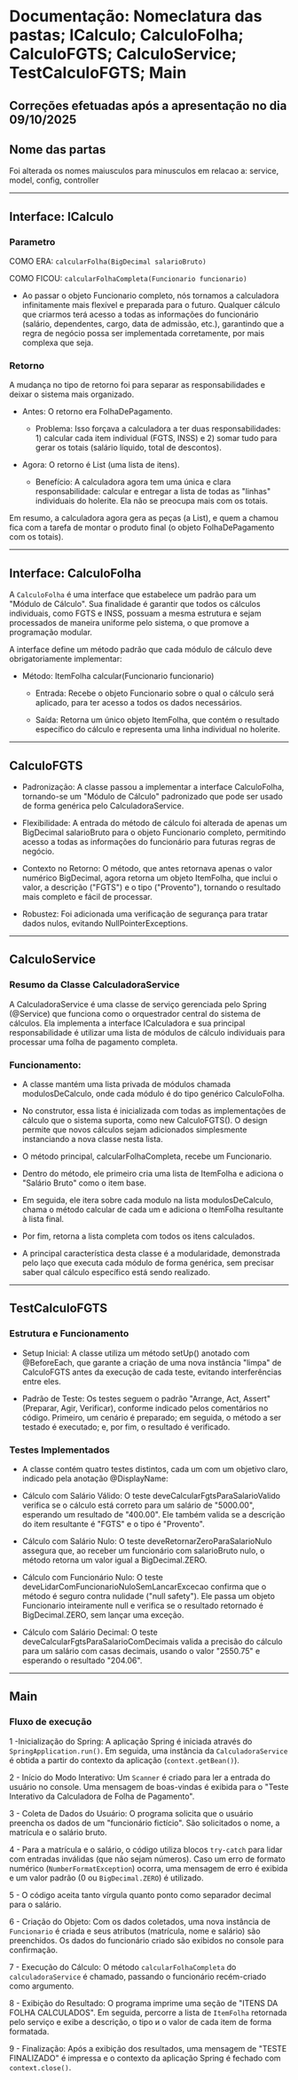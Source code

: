 # Documentação: Nomeclatura das pastas; ICalculo; CalculoFolha; CalculoFGTS; CalculoService; TestCalculoFGTS; Main
Correções efetuadas após a apresentação no dia 09/10/2025
---
## Nome das partas
Foi alterada os nomes maiusculos para minusculos em relacao a: service, model, config, controller

---

## Interface: ICalculo
### Parametro
COMO ERA: `calcularFolha(BigDecimal salarioBruto)`

COMO FICOU: `calcularFolhaCompleta(Funcionario funcionario)`
- Ao passar o objeto Funcionario completo, nós tornamos a calculadora infinitamente mais flexível e preparada para o futuro.
Qualquer cálculo que criarmos terá acesso a todas as informações do funcionário (salário, dependentes, cargo, data de admissão, etc.),
garantindo que a regra de negócio possa ser implementada corretamente, por mais complexa que seja.

### Retorno
A mudança no tipo de retorno foi para separar as responsabilidades e deixar o sistema mais organizado.

- Antes: O retorno era FolhaDePagamento.

  - Problema: Isso forçava a calculadora a ter duas responsabilidades: 1) calcular cada item individual (FGTS, INSS) e 2) 
somar tudo para gerar os totais (salário líquido, total de descontos).

- Agora: O retorno é List<ItemFolha> (uma lista de itens).

  - Benefício: A calculadora agora tem uma única e clara responsabilidade: calcular e entregar a lista de todas as "linhas" individuais do holerite. Ela não se preocupa mais com os totais.

Em resumo, a calculadora agora gera as peças (a List<ItemFolha>), e quem a chamou fica com a tarefa de montar o produto final (o objeto FolhaDePagamento com os totais).

---

## Interface: CalculoFolha
A `CalculoFolha` é uma interface que estabelece um padrão para um "Módulo de Cálculo". Sua finalidade é garantir que todos os cálculos individuais, como FGTS e INSS, possuam a mesma estrutura e sejam processados de maneira uniforme pelo sistema, o que promove a programação modular.

A interface define um método padrão que cada módulo de cálculo deve obrigatoriamente implementar:

- Método: ItemFolha calcular(Funcionario funcionario)

  - Entrada: Recebe o objeto Funcionario sobre o qual o cálculo será aplicado, para ter acesso a todos os dados necessários.

  - Saída: Retorna um único objeto ItemFolha, que contém o resultado específico do cálculo e representa uma linha individual no holerite.

---

## CalculoFGTS
- Padronização: A classe passou a implementar a interface CalculoFolha, tornando-se um "Módulo de Cálculo" padronizado que pode ser usado de forma genérica pelo CalculadoraService.

- Flexibilidade: A entrada do método de cálculo foi alterada de apenas um BigDecimal salarioBruto para o objeto Funcionario completo, permitindo acesso a todas as informações do funcionário para futuras regras de negócio.

- Contexto no Retorno: O método, que antes retornava apenas o valor numérico BigDecimal, agora retorna um objeto ItemFolha, que inclui o valor, a descrição ("FGTS") e o tipo ("Provento"), tornando o resultado mais completo e fácil de processar.

- Robustez: Foi adicionada uma verificação de segurança para tratar dados nulos, evitando NullPointerExceptions.

---

## CalculoService
### Resumo da Classe CalculadoraService
A CalculadoraService é uma classe de serviço gerenciada pelo Spring (@Service) que funciona como o orquestrador central do sistema de cálculos. Ela implementa a interface ICalculadora e sua principal responsabilidade é utilizar uma lista de módulos de cálculo individuais para processar uma folha de pagamento completa.

### Funcionamento:

- A classe mantém uma lista privada de módulos chamada modulosDeCalculo, onde cada módulo é do tipo genérico CalculoFolha.

- No construtor, essa lista é inicializada com todas as implementações de cálculo que o sistema suporta, como new CalculoFGTS(). O design permite que novos cálculos sejam adicionados simplesmente instanciando a nova classe nesta lista.

- O método principal, calcularFolhaCompleta, recebe um Funcionario.

- Dentro do método, ele primeiro cria uma lista de ItemFolha e adiciona o "Salário Bruto" como o item base.

- Em seguida, ele itera sobre cada modulo na lista modulosDeCalculo, chama o método calcular de cada um e adiciona o ItemFolha resultante à lista final.

- Por fim, retorna a lista completa com todos os itens calculados.

- A principal característica desta classe é a modularidade, demonstrada pelo laço que executa cada módulo de forma genérica, sem precisar saber qual cálculo específico está sendo realizado.

---

## TestCalculoFGTS
### Estrutura e Funcionamento

- Setup Inicial: A classe utiliza um método setUp() anotado com @BeforeEach, que garante a criação de uma nova instância "limpa" de CalculoFGTS antes da execução de cada teste, evitando interferências entre eles.

- Padrão de Teste: Os testes seguem o padrão "Arrange, Act, Assert" (Preparar, Agir, Verificar), conforme indicado pelos comentários no código. Primeiro, um cenário é preparado; em seguida, o método a ser testado é executado; e, por fim, o resultado é verificado.

### Testes Implementados

- A classe contém quatro testes distintos, cada um com um objetivo claro, indicado pela anotação @DisplayName:

- Cálculo com Salário Válido: O teste deveCalcularFgtsParaSalarioValido verifica se o cálculo está correto para um salário de "5000.00", esperando um resultado de "400.00". Ele também valida se a descrição do item resultante é "FGTS" e o tipo é "Provento".

- Cálculo com Salário Nulo: O teste deveRetornarZeroParaSalarioNulo assegura que, ao receber um funcionário com salarioBruto nulo, o método retorna um valor igual a BigDecimal.ZERO.

- Cálculo com Funcionário Nulo: O teste deveLidarComFuncionarioNuloSemLancarExcecao confirma que o método é seguro contra nulidade ("null safety"). Ele passa um objeto Funcionario inteiramente null e verifica se o resultado retornado é BigDecimal.ZERO, sem lançar uma exceção.

- Cálculo com Salário Decimal: O teste deveCalcularFgtsParaSalarioComDecimais valida a precisão do cálculo para um salário com casas decimais, usando o valor "2550.75" e esperando o resultado "204.06".

---

## Main
### Fluxo de execução
1 -Inicialização do Spring: A aplicação Spring é iniciada através do `SpringApplication.run()`. Em seguida, uma instância da `CalculadoraService` é obtida a partir do contexto da aplicação (`context.getBean()`).

2 - Início do Modo Interativo: Um `Scanner` é criado para ler a entrada do usuário no console. Uma mensagem de boas-vindas é exibida para o "Teste Interativo da Calculadora de Folha de Pagamento".

3 - Coleta de Dados do Usuário: O programa solicita que o usuário preencha os dados de um "funcionário fictício". São solicitados o nome, a matrícula e o salário bruto.

4 - Para a matrícula e o salário, o código utiliza blocos `try-catch` para lidar com entradas inválidas (que não sejam números). Caso um erro de formato numérico (`NumberFormatException`) ocorra, uma mensagem de erro é exibida e um valor padrão (0 ou `BigDecimal.ZERO`) é utilizado.

5 - O código aceita tanto vírgula quanto ponto como separador decimal para o salário.

6 - Criação do Objeto: Com os dados coletados, uma nova instância de `Funcionario` é criada e seus atributos (matrícula, nome e salário) são preenchidos. Os dados do funcionário criado são exibidos no console para confirmação.

7 - Execução do Cálculo: O método `calcularFolhaCompleta` do `calculadoraService` é chamado, passando o funcionário recém-criado como argumento.

8 - Exibição do Resultado: O programa imprime uma seção de "ITENS DA FOLHA CALCULADOS". Em seguida, percorre a lista de `ItemFolha` retornada pelo serviço e exibe a descrição, o tipo и o valor de cada item de forma formatada.

9 - Finalização: Após a exibição dos resultados, uma mensagem de "TESTE FINALIZADO" é impressa e o contexto da aplicação Spring é fechado com `context.close()`.
